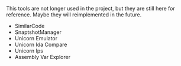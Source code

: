 This tools are not longer used in the project, but they are still here for reference.
Maybe they will reimplemented in the future.

- SimilarCode
- SnaptshotManager
- Unicorn Emulator
- Unicorn Ida Compare
- Unicorn Ips
- Assembly Var Explorer